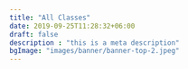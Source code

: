 ```yaml
---
title: "All Classes"
date: 2019-09-25T11:28:32+06:00
draft: false
description : "this is a meta description"
bgImage: "images/banner/banner-top-2.jpeg"
---
```


